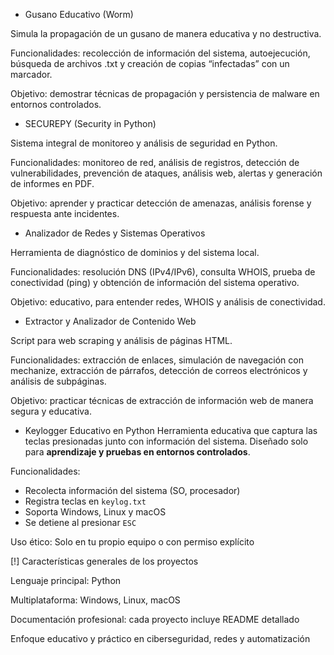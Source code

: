 * Gusano Educativo (Worm)

Simula la propagación de un gusano de manera educativa y no destructiva.

Funcionalidades: recolección de información del sistema, autoejecución, búsqueda de archivos .txt y creación de copias “infectadas” con un marcador.

Objetivo: demostrar técnicas de propagación y persistencia de malware en entornos controlados.

* SECUREPY (Security in Python)

Sistema integral de monitoreo y análisis de seguridad en Python.

Funcionalidades: monitoreo de red, análisis de registros, detección de vulnerabilidades, prevención de ataques, análisis web, alertas y generación de informes en PDF.

Objetivo: aprender y practicar detección de amenazas, análisis forense y respuesta ante incidentes.

* Analizador de Redes y Sistemas Operativos

Herramienta de diagnóstico de dominios y del sistema local.

Funcionalidades: resolución DNS (IPv4/IPv6), consulta WHOIS, prueba de conectividad (ping) y obtención de información del sistema operativo.

Objetivo: educativo, para entender redes, WHOIS y análisis de conectividad.

* Extractor y Analizador de Contenido Web

Script para web scraping y análisis de páginas HTML.

Funcionalidades: extracción de enlaces, simulación de navegación con mechanize, extracción de párrafos, detección de correos electrónicos y análisis de subpáginas.

Objetivo: practicar técnicas de extracción de información web de manera segura y educativa.

* Keylogger Educativo en Python
Herramienta educativa que captura las teclas presionadas junto con información del sistema. Diseñado solo para **aprendizaje y pruebas en entornos controlados**.

Funcionalidades:
- Recolecta información del sistema (SO, procesador)
- Registra teclas en `keylog.txt`
- Soporta Windows, Linux y macOS
- Se detiene al presionar `ESC`

Uso ético: Solo en tu propio equipo o con permiso explícito

[!] Características generales de los proyectos

Lenguaje principal: Python

Multiplataforma: Windows, Linux, macOS

Documentación profesional: cada proyecto incluye README detallado

Enfoque educativo y práctico en ciberseguridad, redes y automatización

